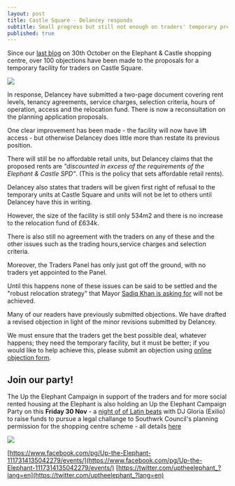 ```yaml
---
layout: post
title: Castle Square - Delancey responds
subtitle: Small progress but still not enough on traders' temporary premises
published: true
---
```

Since our [last blog](http://35percent.org/2018-10-30-shopping-centre-legal-challenge/) on 30th October on the Elephant & Castle shopping centre, over 100 objections have been made to the proposals for a temporary facility for traders on Castle Square.

![](http://35percent.org/img/tempboxpark.png)

In response, Delancey have submitted a two-page document covering rent levels, tenancy agreements, service charges, selection criteria, hours of operation, access and the relocation fund. There is now a reconsultation on the planning application proposals.

One clear improvement has been made - the facility will now have lift access -  but otherwise Delancey does little more than restate its previous position.

There will still be no affordable retail units, but Delancey claims that the proposed rents are _"discounted in excess of the requirements of the Elephant & Castle SPD"_. (This is the policy that sets affordable retail rents). 

Delancey also states that traders will be given first right of refusal to the temporary units at Castle Square and units will not be let to others until Delancey have this in writing. 

However, the size of the facility is still only 534m2 and there is no increase to the relocation fund of £634k.

There is also still no agreement with the traders on any of these and the other issues such as the trading hours,service charges and selection criteria.

Moreover, the Traders Panel has only just got off the ground, with no traders yet appointed to the Panel. 

Until this happens none of these issues can be said to be settled and the "robust relocation strategy" that Mayor [Sadiq Khan is asking for](https://www.change.org/p/sadiq-khan-sadiq-say-no-to-the-displacement-of-bame-communities-from-elephant-castle/responses/41627) will not be achieved. 

Many of our readers have previously submitted objections. We have drafted a revised objection in light of the minor revisions submitted by Delancey.

We must ensure that the traders get the best possible deal, whatever happens; they need the temporary facility, but it must be better; if you would like to help achieve this, please submit an objection using [online objection form](http://35percent.org/boxpark#object).

## Join our party!

The Up the Elephant Campaign in support of the traders and for more social rented housing at the Elephant is also holding an Up the Elephant Campaign Party  on this **Friday 30 Nov** - a [night of of Latin beats](https://www.eventbrite.com/e/up-the-elephant-campaign-party-tickets-52191660662) with DJ Gloria (Exilio) to raise funds to pursue a legal challange to Southwrk Council's planning permission for the shopping centre scheme -
all details [here](https://www.eventbrite.com/e/up-the-elephant-campaign-party-tickets-52191660662)

![](http://35percent.org/img/latinasparty.jpg)

[https://www.facebook.com/pg/Up-the-Elephant-1117314135042279/events/](https://www.facebook.com/pg/Up-the-Elephant-1117314135042279/events/)
[https://twitter.com/uptheelephant_?lang=en](https://twitter.com/uptheelephant_?lang=en)
